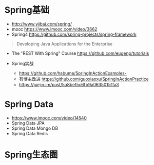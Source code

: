 # Spring基础

- <http://www.yiibai.com/spring/>
- mooc <https://www.imooc.com/video/3662>
- Spring4 <https://github.com/spring-projects/spring-framework>

> Developing Java Applications for the Enterprise

- The "REST With Spring" Course <https://github.com/eugenp/tutorials>

- Spring实战

  - <https://github.com/habuma/SpringInActionExamples->
  - 有博主改进 <https://github.com/guoxiaoxu/SpringInActionPractice>
  - <https://juejin.im/post/5a8bef5c6fb9a06350151fa3>

# Spring Data

- <https://www.imooc.com/video/14540>
- Spring Data JPA
- Spring Data Mongo DB
- Spring Data Redis

# Spring生态圈
